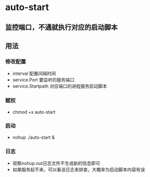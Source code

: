 # auto-start
## 监控端口，不通就执行对应的启动脚本

## 用法
### 修改配置
+ interval 配置间隔时间
+ service.Port   要监听的服务端口
+ service.Startpath    对应端口的进程服务启动脚本

### 赋权
+ chmod +x auto-start

### 启动
+ nohup ./auto-start &

### 日志
+ 观察nohup.out日志文件不生成新的信息即可
+ 如果服务起不来，可以看该日志来排查，大概率为启动脚本内容有误
